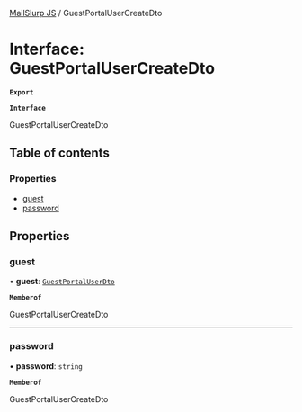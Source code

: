 [MailSlurp JS](../README.md) / GuestPortalUserCreateDto

# Interface: GuestPortalUserCreateDto

**`Export`**

**`Interface`**

GuestPortalUserCreateDto

## Table of contents

### Properties

- [guest](GuestPortalUserCreateDto.md#guest)
- [password](GuestPortalUserCreateDto.md#password)

## Properties

### guest

• **guest**: [`GuestPortalUserDto`](GuestPortalUserDto.md)

**`Memberof`**

GuestPortalUserCreateDto

___

### password

• **password**: `string`

**`Memberof`**

GuestPortalUserCreateDto
